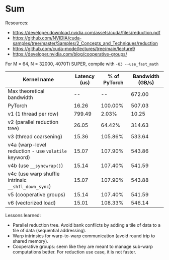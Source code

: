 # Sum

Resources:
- https://developer.download.nvidia.com/assets/cuda/files/reduction.pdf
- https://github.com/NVIDIA/cuda-samples/tree/master/Samples/2_Concepts_and_Techniques/reduction
- https://github.com/cuda-mode/lectures/tree/main/lecture9
- https://developer.nvidia.com/blog/cooperative-groups/

For M = 64, N = 32000, 4070Ti SUPER, compile with `-O3 --use_fast_math`

Kernel name                                         | Latency (us) | % of PyTorch | Bandwidth (GB/s)
----------------------------------------------------|--------------|--------------|------------------
Max theoretical bandwidth                           |           -- |           -- |           672.00
PyTorch                                             |        16.26 |      100.00% |           507.03
v1 (1 thread per row)                               |       799.49 |        2.03% |            10.25
v2 (parallel reduction tree)                        |        26.05 |       64.42% |           314.63
v3 (thread coarsening)                              |        15.36 |      105.86% |           533.64
v4a (warp-level reduction - use `volatile` keyword) |        15.07 |      107.90% |           543.86
v4b (use `__syncwrap()`)                            |        15.14 |      107.40% |           541.59
v4c (use warp shuffle intrinsic `__shfl_down_sync`) |        15.07 |      107.90% |           543.88
v5 (cooperative groups)                             |        15.14 |      107.40% |           541.59
v6 (vectorized load)                                |        15.01 |      108.33% |           546.14

Lessons learned:
- Parallel reduction tree. Avoid bank conflicts by adding a tile of data to a tile of data (sequential addressing).
- Warp intrinsics for warp-to-warp communication (avoid round trip to shared memory).
- Cooperative groups: seem like they are meant to manage sub-warp computations better. For reduction use case, it is not faster.
